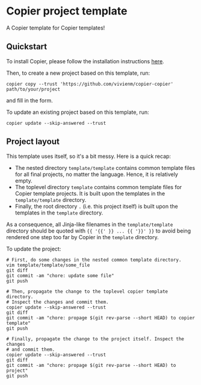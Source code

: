 # Copier project template

A Copier template for Copier templates!

## Quickstart

To install Copier, please follow the installation instructions [here](https://copier.readthedocs.io/en/stable/#installation).

Then, to create a new project based on this template, run:

```shell
copier copy --trust 'https://github.com/vivienm/copier-copier' path/to/your/project
```

and fill in the form.

To update an existing project based on this template, run:

```shell
copier update --skip-answered --trust
```

## Project layout

This template uses itself, so it's a bit messy. Here is a quick recap:

* The nested directory `template/template` contains common template files for
  all final projects, no matter the language. Hence, it is relatively empty.
* The toplevel directory `template` contains common template files for Copier
  template projects. It is built upon the templates in the `template/template`
  directory.
* Finally, the root directory `.` (i.e. this project itself) is built upon the
  templates in the `template` directory.

As a consequence, all Jinja-like filenames in the `template/template` directory
should be quoted with `{{ '{{' }} ... {{ '}}' }}` to avoid being rendered one
step too far by Copier in the `template` directory.

To update the project:

```shell
# First, do some changes in the nested common template directory.
vim template/template/some_file
git diff
git commit -am "chore: update some file"
git push

# Then, propagate the change to the toplevel copier template directory.
# Inspect the changes and commit them.
copier update --skip-answered --trust
git diff
git commit -am "chore: propage $(git rev-parse --short HEAD) to copier template"
git push

# Finally, propagate the change to the project itself. Inspect the changes
# and commit them.
copier update --skip-answered --trust
git diff
git commit -am "chore: propage $(git rev-parse --short HEAD) to project"
git push
```
